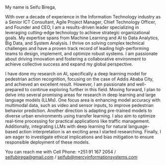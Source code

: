 My name is Seifu Birega,

With over a decade of experience in the Information Technology industry as a Senior ICT Consultant, Agile Project Manager, Chief Technology Officer, and Founder and CEO, I am a results-driven leader specializing in leveraging cutting-edge technology to achieve strategic organizational goals. My expertise spans from Machine Learning and AI to Data Analytics, Big Data, and System Analysis. I thrive on solving complex technical challenges and have a proven track record of leading high-performing teams to design, implement, and optimize robust systems. I am passionate about driving innovation and fostering a collaborative environment to achieve collective success and expand my global perspective.

  I have done my research on AI, specifically a deep learning model for pedestrian action recognition, focusing on the case of Addis Ababa City, and achieved an excellent result. However, I am passionate and well-prepared to continue exploring further in this field. Moving forward, I plan to delve into several promising areas for research in deep learning and large language models (LLMs). One focus area is enhancing model accuracy with multimodal data, such as video and sensor inputs, to improve pedestrian behavior prediction. Another direction is adapting pre-trained models to diverse urban environments using transfer learning. I also aim to optimize real-time processing for practical applications like traffic management. Additionally, integrating LLMs with deep learning for natural language-based action interpretation is an exciting area I started researching. Finally, I am eager to investigate ethical implications and bias mitigation to ensure responsible deployment of these models.
  
  You can reach me with Cell Phone: +251 91 167 2054 / seifubirega@gmail.com / seifub@mercyinformationsystems.com
<!---
SeifuB/SeifuB is a ✨ special ✨ repository because its `README.md` (this file) appears on your GitHub profile.
You can click the Preview link to take a look at your changes.
--->
